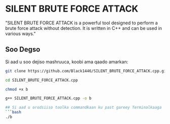 # SILENT BRUTE FORCE ATTACK

"SILENT BRUTE FORCE ATTACK is a powerful tool designed to perform a brute force attack without detection. It is written in C++ and can be used in various ways."

## Soo Degso

Si aad u soo dejiso mashruuca, koobi ama qaado amarkan:

```bash
git clone https://github.com/Black1446/SILENT_BRUTE_FORCE_ATTACK.cpp.git

cd SILENT_BRUTE_FORCE_ATTACK.cpp

chmod +x b

g++ SILENT_BRUTE_FORCE_ATTACK.cpp -o b

## Si aad u orodsiiso toolka commandkaan ku past gareey Terminalkaaga 
```bash
./b
